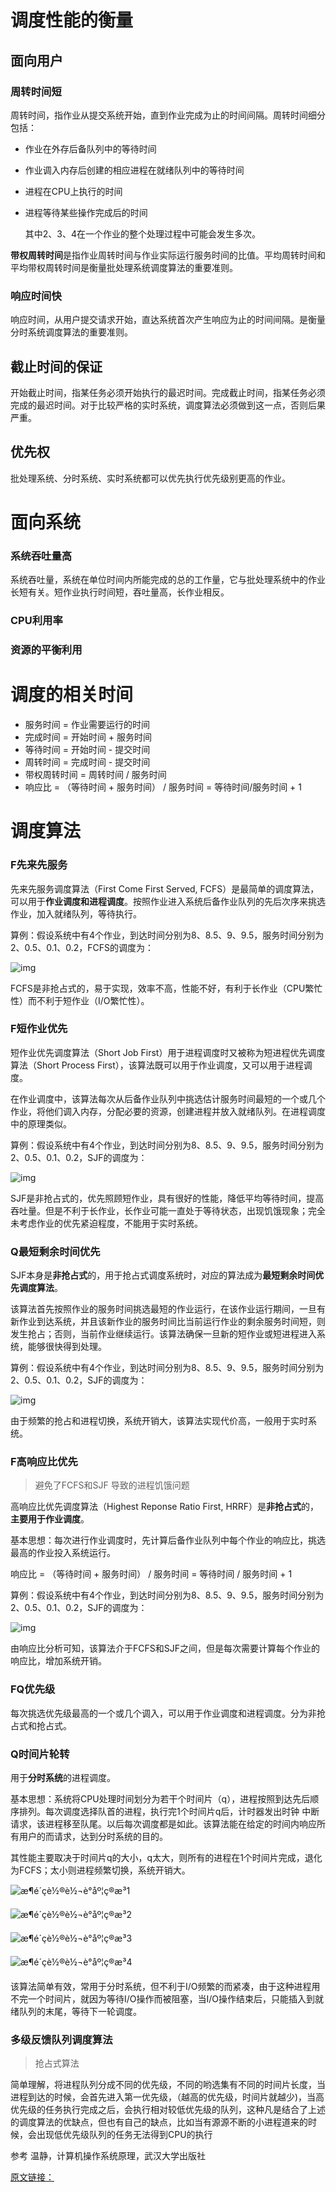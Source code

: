 

# 调度性能的衡量

##  面向用户

### 周转时间短

周转时间，指作业从提交系统开始，直到作业完成为止的时间间隔。周转时间细分包括：

* 作业在外存后备队列中的等待时间

* 作业调入内存后创建的相应进程在就绪队列中的等待时间

* 进程在CPU上执行的时间

* 进程等待某些操作完成后的时间

  

  

  其中2、3、4在一个作业的整个处理过程中可能会发生多次。

**带权周转时间**是指作业周转时间与作业实际运行服务时间的比值。平均周转时间和平均带权周转时间是衡量批处理系统调度算法的重要准则。

###  响应时间快

响应时间，从用户提交请求开始，直达系统首次产生响应为止的时间间隔。是衡量分时系统调度算法的重要准则。

## 截止时间的保证

开始截止时间，指某任务必须开始执行的最迟时间。完成截止时间，指某任务必须完成的最迟时间。对于比较严格的实时系统，调度算法必须做到这一点，否则后果严重。

## 优先权
批处理系统、分时系统、实时系统都可以优先执行优先级别更高的作业。

# 面向系统

### 系统吞吐量高

系统吞吐量，系统在单位时间内所能完成的总的工作量，它与批处理系统中的作业长短有关。短作业执行时间短，吞吐量高，长作业相反。

### CPU利用率



### 资源的平衡利用



# 调度的相关时间

* 服务时间 = 作业需要运行的时间
* 完成时间 = 开始时间 + 服务时间
* 等待时间 = 开始时间 - 提交时间
* 周转时间 = 完成时间 - 提交时间
* 带权周转时间 = 周转时间 / 服务时间
* 响应比 = （等待时间 + 服务时间） / 服务时间 = 等待时间/服务时间 + 1
# 调度算法

### F先来先服务

先来先服务调度算法（First Come First Served, FCFS）是最简单的调度算法，可以用于**作业调度和进程调度**。按照作业进入系统后备作业队列的先后次序来挑选作业，加入就绪队列，等待执行。

算例：假设系统中有4个作业，到达时间分别为8、8.5、9、9.5，服务时间分别为2、0.5、0.1、0.2，FCFS的调度为：

![img](img_进程调度/20160422103049187)

FCFS是非抢占式的，易于实现，效率不高，性能不好，有利于长作业（CPU繁忙性）而不利于短作业（I/O繁忙性）。

### F短作业优先

短作业优先调度算法（Short Job First）用于进程调度时又被称为短进程优先调度算法（Short Process First），该算法既可以用于作业调度，又可以用于进程调度。

在作业调度中，该算法每次从后备作业队列中挑选估计服务时间最短的一个或几个作业，将他们调入内存，分配必要的资源，创建进程并放入就绪队列。在进程调度中的原理类似。

算例：假设系统中有4个作业，到达时间分别为8、8.5、9、9.5，服务时间分别为2、0.5、0.1、0.2，SJF的调度为：

![img](img_进程调度/20160422103601470)

SJF是非抢占式的，优先照顾短作业，具有很好的性能，降低平均等待时间，提高吞吐量。但是不利于长作业，长作业可能一直处于等待状态，出现饥饿现象；完全未考虑作业的优先紧迫程度，不能用于实时系统。

### Q最短剩余时间优先

SJF本身是**非抢占式**的，用于抢占式调度系统时，对应的算法成为**最短剩余时间优先调度算法**。

该算法首先按照作业的服务时间挑选最短的作业运行，在该作业运行期间，一旦有新作业到达系统，并且该新作业的服务时间比当前运行作业的剩余服务时间短，则发生抢占；否则，当前作业继续运行。该算法确保一旦新的短作业或短进程进入系统，能够很快得到处理。

算例：假设系统中有4个作业，到达时间分别为8、8.5、9、9.5，服务时间分别为2、0.5、0.1、0.2，SJF的调度为：

![img](img_进程调度/20160422104400379)

由于频繁的抢占和进程切换，系统开销大，该算法实现代价高，一般用于实时系统。

### F高响应比优先

> 避免了FCFS和SJF 导致的进程饥饿问题

高响应比优先调度算法（Highest Reponse Ratio First, HRRF）是**非抢占式**的，**主要用于作业调度**。

基本思想：每次进行作业调度时，先计算后备作业队列中每个作业的响应比，挑选最高的作业投入系统运行。

响应比 = （等待时间 + 服务时间） / 服务时间 = 等待时间 / 服务时间 + 1   

算例：假设系统中有4个作业，到达时间分别为8、8.5、9、9.5，服务时间分别为2、0.5、0.1、0.2，SJF的调度为：

![img](img_进程调度/20160422105106179)

由响应比分析可知，该算法介于FCFS和SJF之间，但是每次需要计算每个作业的响应比，增加系统开销。

### FQ优先级

每次挑选优先级最高的一个或几个调入，可以用于作业调度和进程调度。分为非抢占式和抢占式。

### Q时间片轮转

用于**分时系统**的进程调度。

基本思想：系统将CPU处理时间划分为若干个时间片（q），进程按照到达先后顺序排列。每次调度选择队首的进程，执行完1个时间片q后，计时器发出时钟 中断请求，该进程移至队尾。以后每次调度都是如此。该算法能在给定的时间内响应所有用户的而请求，达到分时系统的目的。

其性能主要取决于时间片q的大小，q太大，则所有的进程在1个时间片完成，退化为FCFS；太小则进程频繁切换，系统开销大。

![æ¶é´çè½®è½¬è°åº¦ç®æ³1](img_进程调度/20160422105959902)

![æ¶é´çè½®è½¬è°åº¦ç®æ³2](img_进程调度/20160422110117278)

![æ¶é´çè½®è½¬è°åº¦ç®æ³3](img_进程调度/20160422110158336)

![æ¶é´çè½®è½¬è°åº¦ç®æ³4](img_进程调度/20160422110257619)



该算法简单有效，常用于分时系统，但不利于I/O频繁的而紧凑，由于这种进程用不完一个时间片，就因为等待I/O操作而被阻塞，当I/O操作结束后，只能插入到就绪队列的末尾，等待下一轮调度。



### 多级反馈队列调度算法

> 抢占式算法

简单理解，将进程队列分成不同的优先级，不同的哟选集有不同的时间片长度，当进程到达的时候，会首先进入第一优先级，（越高的优先级，时间片就越少)，当高优先级的任务执行完成之后，会执行相对较低优先级的队列，这种凡是结合了上述的调度算法的优缺点，但也有自己的缺点，比如当有源源不断的小进程道来的时候，会出现低优先级队列的任务无法得到CPU的执行  

参考
温静，计算机操作系统原理，武汉大学出版社

[原文链接：](https://blog.csdn.net/u011080472/article/details/51217754)